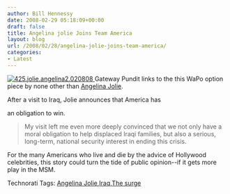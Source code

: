 ```yaml
---
author: Bill Hennessy
date: 2008-02-29 05:18:09+00:00
draft: false
title: Angelina jolie Joins Team America
layout: blog
url: /2008/02/28/angelina-jolie-joins-team-america/
categories:
- Latest
---
```


[![425.jolie.angelina2.020808](https://hennessysview.com/wp-content/uploads/2008/02/425.jolie.angelina2.020808-thumb.jpg)
](https://hennessysview.com/wp-content/uploads/2008/02/425.jolie.angelina2.020808.jpg) Gateway Pundit links to the this WaPo option piece by none other than [Angelina Jolie](https://www.washingtonpost.com/wp-dyn/content/article/2008/02/27/AR2008022702217.html?hpid=opinionsbox1).

 

After a visit to Iraq, Jolie announces that America has

 

an obligation to win.

 

>   
> 
> My visit left me even more deeply convinced that we not only have a moral obligation to help displaced Iraqi families, but also a serious, long-term, national security interest in ending this crisis.
> 
> 

 

For the many Americans who live and die by the advice of Hollywood celebrities, this story could turn the tide of public opinion--if it gets more play in the MSM.

 

Technorati Tags: [Angelina Jolie](https://technorati.com/tags/Angelina%20Jolie),[Iraq](https://technorati.com/tags/Iraq),[The surge](https://technorati.com/tags/The%20surge)
